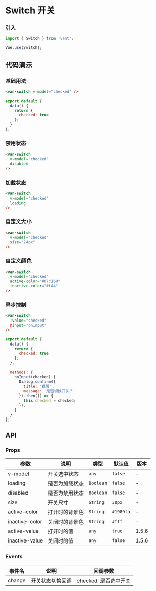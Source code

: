 # Switch 开关

### 引入

``` javascript
import { Switch } from 'vant';

Vue.use(Switch);
```

## 代码演示

### 基础用法

```html
<van-switch v-model="checked" />
```

```javascript
export default {
  data() {
    return {
      checked: true
    };
  }
};  
```

### 禁用状态

```html
<van-switch
  v-model="checked"
  disabled
/>
```

### 加载状态

```html
<van-switch
  v-model="checked"
  loading
/>
```

### 自定义大小

```html
<van-switch
  v-model="checked"
  size="24px"
/>
```

### 自定义颜色

```html
<van-switch
  v-model="checked"
  active-color="#07c160"
  inactive-color="#f44"
/>
```

### 异步控制

```html
<van-switch
  :value="checked"
  @input="onInput"
/>
```

```js
export default {
  data() {
    return {
      checked: true
    };
  },

  methods: {
    onInput(checked) {
      Dialog.confirm({
        title: '提醒',
        message: '是否切换开关？'
      }).then(() => {
        this.checked = checked;
      });
    }
  }
}; 
```

## API

### Props

| 参数 | 说明 | 类型 | 默认值 | 版本 |
|------|------|------|------|------|
| v-model | 开关选中状态 | `any` | `false` | - |
| loading | 是否为加载状态 | `Boolean` | `false` | - |
| disabled | 是否为禁用状态 | `Boolean` | `false` | - |
| size | 开关尺寸 | `String` | `30px` | - |
| active-color | 打开时的背景色 | `String` | `#1989fa` | - |
| inactive-color | 关闭时的背景色 | `String` | `#fff` | - |
| active-value | 打开时的值 | `any` | `true` | 1.5.6 |
| inactive-value | 关闭时的值 | `any` | `false` | 1.5.6 |

### Events

| 事件名 | 说明 | 回调参数 |
|------|------|------|
| change | 开关状态切换回调 | checked: 是否选中开关 |
